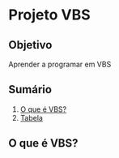 # Projeto VBS
## Objetivo
Aprender a programar em VBS

## Sumário
1. [O que é VBS?](#o-que-é-vbs)
2. [Tabela]()

## O que é VBS?
